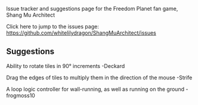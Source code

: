 Issue tracker and suggestions page for the Freedom Planet fan game, Shang Mu Architect

Click here to jump to the issues page: https://github.com/whitelilydragon/ShangMuArchitect/issues

Suggestions
-----------

Ability to rotate tiles in 90° increments -Deckard

Drag the edges of tiles to multiply them in the direction of the mouse -Strife

A loop logic controller for wall-running, as well as running on the ground -frogmoss10
